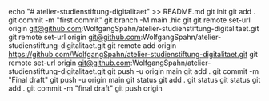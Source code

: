 echo "# atelier-studienstiftung-digitalitaet" >> README.md
git init
git add .
git commit -m "first commit"
git branch -M main
.hic git
git remote  set-url origin git@github.com:WolfgangSpahn/atelier-studienstiftung-digitalitaet.git
git remote set-url origin git@github.com:WolfgangSpahn/atelier-studienstiftung-digitalitaet.git
git remote add origin https://github.com/WolfgangSpahn/atelier-studienstiftung-digitalitaet.git
git remote set-url origin git@github.com:WolfgangSpahn/atelier-studienstiftung-digitalitaet.git
git push -u origin main
git add .
git commit -m "Final draft"
git push -u origin main
git status
git add .
git status
git status
git add .
git commit -m "final draft"
git push origin